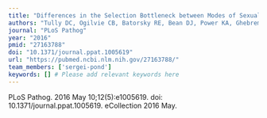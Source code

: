 ```yaml
---
title: "Differences in the Selection Bottleneck between Modes of Sexual Transmission Influence the Genetic Composition of the HIV-1 Founder Virus"
authors: "Tully DC, Ogilvie CB, Batorsky RE, Bean DJ, Power KA, Ghebremichael M, Bedard HE, Gladden AD, Seese AM, Amero MA, Lane K, McGrath G, Bazner SB, Tinsley J, Lennon NJ, Henn MR, Brumme ZL, Norris PJ, Rosenberg ES, Mayer KH, Jessen H, Kosakovsky Pond SL, Walker BD, Altfeld M, Carlson JM, Allen TM."
journal: "PLoS Pathog"
year: "2016"
pmid: "27163788"
doi: "10.1371/journal.ppat.1005619"
url: "https://pubmed.ncbi.nlm.nih.gov/27163788/"
team_members: ['sergei-pond']
keywords: [] # Please add relevant keywords here
---
```

PLoS Pathog. 2016 May 10;12(5):e1005619. doi: 10.1371/journal.ppat.1005619. eCollection 2016 May.